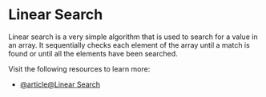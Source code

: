 # Linear Search

Linear search is a very simple algorithm that is used to search for a value in an array. It sequentially checks each element of the array until a match is found or until all the elements have been searched.

Visit the following resources to learn more:

- [@article@Linear Search](https://www.programiz.com/dsa/linear-search)